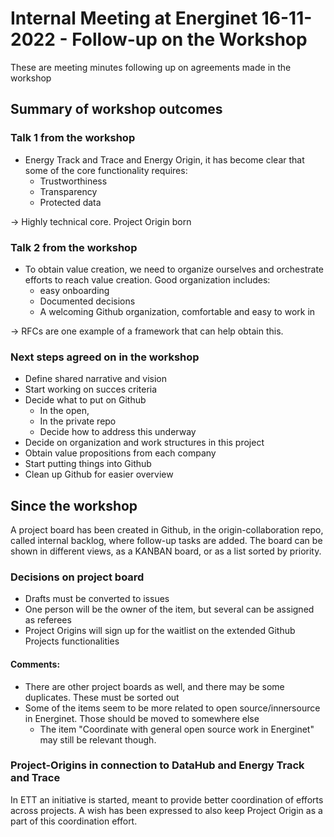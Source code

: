 # Internal Meeting at Energinet 16-11-2022 - Follow-up on the Workshop
These are meeting minutes following up on agreements made in the workshop
## Summary of workshop outcomes
### Talk 1 from the workshop
- Energy Track and Trace and Energy Origin, it has become clear that some of the core functionality requires:
  - Trustworthiness
  - Transparency
  - Protected data
 
 -> Highly technical core. Project Origin born
 
### Talk 2 from the workshop
- To obtain value creation, we need to organize ourselves and orchestrate efforts to reach value creation. Good organization includes:
  - easy onboarding
  - Documented decisions
  - A welcoming Github organization, comfortable and easy to work in
  
 -> RFCs are one example of a framework that can help obtain this. 

### Next steps agreed on in the workshop
- Define shared narrative and vision
- Start working on succes criteria
- Decide what to put on Github 
  - In the open, 
  - In the private repo
  - Decide how to address this underway
- Decide on organization and work structures in this project
- Obtain value propositions from each company 
- Start putting things into Github
- Clean up Github for easier overview


## Since the workshop
A project board has been created in Github, in the origin-collaboration repo, called internal backlog, where follow-up tasks are added. The board can be shown in different views, as a KANBAN board, or as a list sorted by priority.  

### Decisions on project board
- Drafts must be converted to issues
- One person will be the owner of the item, but several can be assigned as referees
- Project Origins will sign up for the waitlist on the extended Github Projects functionalities

#### Comments:
- There are other project boards as well, and there may be some duplicates. These must be sorted out
- Some of the items seem to be more related to open source/innersource in Energinet. Those should be moved to somewhere else
  - The item "Coordinate with general open source work in Energinet" may still be relevant though. 


### Project-Origins in connection to DataHub and Energy Track and Trace
In ETT an initiative is started, meant to provide better coordination of efforts across projects. A wish has been expressed to also keep Project Origin as a part of this coordination effort.
